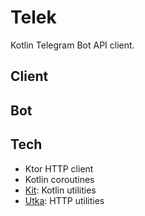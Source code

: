 # Telek

Kotlin Telegram Bot API client.

## Client

## Bot

## Tech

* Ktor HTTP client
* Kotlin coroutines
* [Kit](https://github.com/msmych/kit): Kotlin utilities
* [Utka](https://github.com/msmych/utka): HTTP utilities